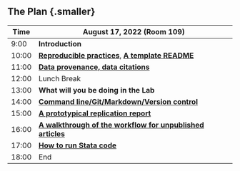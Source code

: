 ## The Plan {.smaller}


| Time  |  August 17, 2022     (Room 109)                           |
|-------|-----------------------------------------------------------|
|  9:00 |  **Introduction**      |
| 10:00 |  **[Reproducible practices](index.html)**, **[A template README](part1b.html)**        |
| 11:00 | **[Data provenance, data citations](part2.html)**  |
| 12:00 |  Lunch Break                                               |
| 13:00 |  **What will you be doing in the Lab**                    |
| 14:00 |  **[Command line/Git/Markdown/Version control](part4.html)**                    |
| 15:00 |  **[A prototypical replication report](https://github.com/AEADataEditor/replication-template/blob/master/REPLICATION.md)**                        |
| 16:00 |  **[A walkthrough of the workflow for unpublished articles](https://labordynamicsinstitute.github.io/replicability-training-curriculum/aea-jira-workflow-a-guide.html)** |
| 17:00 | **[How to run Stata code](part5.html)** |
| 18:00 | End                           |
